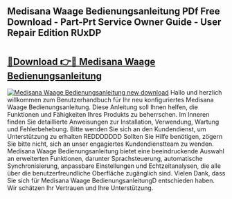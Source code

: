 ## Medisana Waage Bedienungsanleitung PDf Free Download - Part-Prt Service Owner Guide - User Repair Edition RUxDP

# <h2><a href="http://df5utz.blite.top/?on=Medisana+Waage+Bedienungsanleitung">🔗Download 👉🔴 Medisana Waage Bedienungsanleitung</a></h2>

[![Medisana Waage Bedienungsanleitung new download](https://i.imgur.com/lujVjoI.png)](http://df5utz.blite.top/?on=Medisana+Waage+Bedienungsanleitung)
Hallo und herzlich willkommen zum Benutzerhandbuch für Ihr neu konfiguriertes Medisana Waage Bedienungsanleitung. Diese Anleitung soll Ihnen helfen, die Funktionen und Fähigkeiten Ihres Produkts zu beherrschen. Im Inneren finden Sie detaillierte Anweisungen zur Installation, Verwendung, Wartung und Fehlerbehebung. Bitte wenden Sie sich an den Kundendienst, um Unterstützung zu erhalten REDDDDDDD Sollten Sie Hilfe benötigen, zögern Sie bitte nicht, sich an unser engagiertes Kundendienstteam zu wenden. Medisana Waage Bedienungsanleitung bietet eine beeindruckende Auswahl an erweiterten Funktionen, darunter Sprachsteuerung, automatische Synchronisierung, anpassbare Einstellungen und Echtzeitanalysen, die alle über die benutzerfreundliche Oberfläche zugänglich sind. Vielen Dank, dass Sie sich für Medisana Waage BedienungsanleitungD entschieden haben. Wir schätzen Ihr Vertrauen und Ihre Unterstützung.
